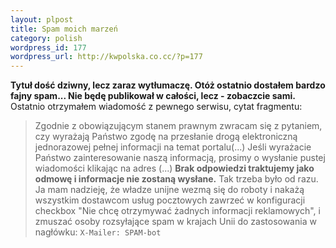 ```yaml
--- 
layout: plpost
title: Spam moich marzeń
category: polish
wordpress_id: 177
wordpress_url: http://kwpolska.co.cc/?p=177
---
```

**Tytuł dość dziwny, lecz zaraz wytłumaczę. Otóż ostatnio dostałem bardzo fajny spam... Nie będę publikował w całości, lecz - zobaczcie sami.** Ostatnio otrzymałem wiadomość z pewnego serwisu, cytat fragmentu: 
> Zgodnie z obowiązującym stanem prawnym zwracam się z pytaniem, czy wyrażają Państwo zgodę na przesłanie drogą elektroniczną jednorazowej pełnej informacji na temat portalu(...)
> Jeśli wyrażacie Państwo zainteresowanie naszą informacją, prosimy o wysłanie pustej wiadomości klikając na adres (...)
> **Brak odpowiedzi traktujemy jako odmowę i informacje nie zostaną wysłane.**
Tak trzeba było od razu. Ja mam nadzieję, że władze unijne wezmą się do roboty i nakażą wszystkim dostawcom usług pocztowych zawrzeć w konfiguracji checkbox "Nie chcę otrzymywać żadnych informacji reklamowych", i zmuszać osoby rozsyłające spam w krajach Unii do zastosowania w nagłówku: `X-Mailer: SPAM-bot`

